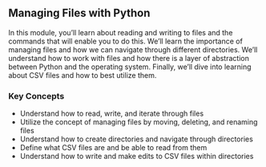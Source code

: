 ## Managing Files with Python

In this module, you’ll learn about reading and writing to files and the commands that will enable you to do this. We’ll learn the importance of managing files and how we can navigate through different directories. We’ll understand how to work with files and how there is a layer of abstraction between Python and the operating system. Finally, we’ll dive into learning about CSV files and how to best utilize them.

### Key Concepts

* Understand how to read, write, and iterate through files
* Utilize the concept of managing files by moving, deleting, and renaming files
* Understand how to create directories and navigate through directories
* Define what CSV files are and be able to read from them
* Understand how to write and make edits to CSV files within directories